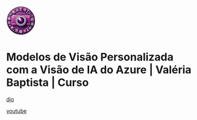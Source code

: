 ![alt text](image.png)

# Modelos de Visão Personalizada com a Visão de IA do Azure | Valéria Baptista | Curso

[dio](https://web.dio.me/course/modelos-de-visao-personalizada-com-a-visao-de-ia-do-azure/learning/0dd34a95-e91b-4638-bce2-f7a5ef0e892d)

[youtube](https://www.youtube.com/playlist?list=PLUFkgDlXfnjtma6m_wHj9HBV3lcasIyTE)

